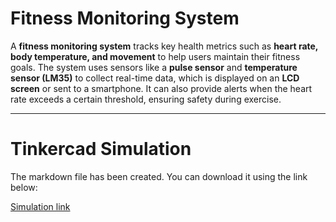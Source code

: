 # **Fitness Monitoring System**

A **fitness monitoring system** tracks key health metrics such as **heart rate, body temperature, and movement** to help users maintain their fitness goals. The system uses sensors like a **pulse sensor** and **temperature sensor (LM35)** to collect real-time data, which is displayed on an **LCD screen** or sent to a smartphone. It can also provide alerts when the heart rate exceeds a certain threshold, ensuring safety during exercise.

---

# **Tinkercad Simulation**  
The markdown file has been created. You can download it using the link below:

[Simulation link](https://www.tinkercad.com/things/9uNNGcbX3Ud-health-monitoring-system)

